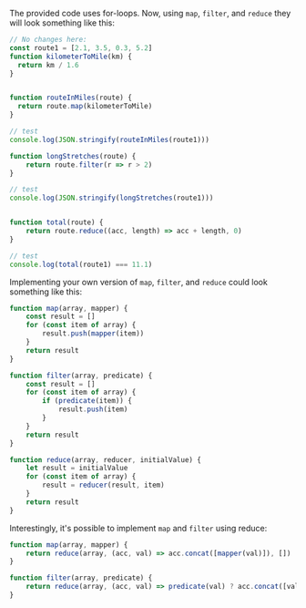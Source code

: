 The provided code uses for-loops. Now, using `map`, `filter`, and `reduce` they will look something like this:

```js
// No changes here:
const route1 = [2.1, 3.5, 0.3, 5.2]
function kilometerToMile(km) {
  return km / 1.6
}


function routeInMiles(route) {
  return route.map(kilometerToMile)
}

// test
console.log(JSON.stringify(routeInMiles(route1)))

function longStretches(route) {
    return route.filter(r => r > 2)
}

// test
console.log(JSON.stringify(longStretches(route1)))


function total(route) {
    return route.reduce((acc, length) => acc + length, 0)
}

// test
console.log(total(route1) === 11.1)
```

Implementing your own version of `map`, `filter`, and `reduce` could look something like this:

```js
function map(array, mapper) {
    const result = []
    for (const item of array) {
        result.push(mapper(item))
    }
    return result
}

function filter(array, predicate) {
    const result = []
    for (const item of array) {
        if (predicate(item)) {
            result.push(item)
        }
    }
    return result
}

function reduce(array, reducer, initialValue) {
    let result = initialValue
    for (const item of array) {
        result = reducer(result, item)
    }
    return result
}
```

Interestingly, it's possible to implement `map` and `filter` using reduce:

```js
function map(array, mapper) {
    return reduce(array, (acc, val) => acc.concat([mapper(val)]), [])
}

function filter(array, predicate) {
    return reduce(array, (acc, val) => predicate(val) ? acc.concat([val]) : acc, [])
}
```